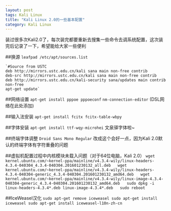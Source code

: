```yaml
---
layout: post
tags: Kali Linux
title: "Kali Linux 2.0的一些基本配置"
category: Kali Linux
---
```


装过很多次Kali2.0了，每次装完都要重新去搜集一些命令去调系统配置，这次装完后记录了一下，希望能给大家一些便利

##换源
	`leafpad /etc/apt/sources.list`
    
	`#Source from USTC
	deb http://mirrors.ustc.edu.cn/kali sana main non-free contrib
	deb-src http://mirrors.ustc.edu.cn/kali sana main non-free contrib
	deb http://mirrors.ustc.edu.cn/kali-security sana/updates main contrib non-free
	apt-get update`

##网络设置
	`apt-get install pppoe pppoeconf`
	`nm-connection-editor` (DSL网络在此处添加)

##输入法安装
	`apt-get install fcitx fcitx-table-wbpy`


##字体安装
`apt-get install ttf-wqy-microhei` 文泉驿字体啦~

##终端字体调整
`Droid Sans Mono Regular` 改成这个会好一点，因为Kali 2.0默认的终端字体有字符重叠的问题

##虚拟机配置过程中内核模块未载入问题（对于64位电脑，Kali 2.0）
	`wget kernel.ubuntu.com/~kernel-ppa/mainline/v4.3.4-wily/linux-headers-4.3.4-040304_4.3.4-040304.201601230132_all.deb  
	wget kernel.ubuntu.com/~kernel-ppa/mainline/v4.3.4-wily/linux-headers-4.3.4-040304-generic_4.3.4-040304.201601230132_amd64.deb  
	wget kernel.ubuntu.com/~kernel-ppa/mainline/v4.3.4-wily/linux-image-4.3.4-040304-generic_4.3.4-040304.201601230132_amd64.deb  
	sudo dpkg -i linux-headers-4.3.4*.deb linux-image-4.3.4*.deb  
	sudo reboot`

##IceWeasel汉化
	`sudo apt-get remove iceweasel
	sudo apt-get install iceweasel
	sudo apt-get install iceweasel-l10n-zh-cn`
